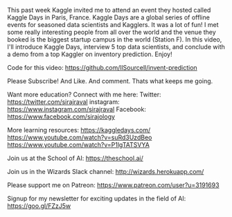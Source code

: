 This past week Kaggle invited me to attend an event they hosted called Kaggle Days in Paris, France. Kaggle Days are a global series of offline events for seasoned data scientists and Kagglers. It was a lot of fun! I met some really interesting people from all over the world and the venue they booked is the biggest startup campus in the world (Station F). In this video, I'll introduce Kaggle Days, interview 5 top data scientists, and conclude with a demo from a top Kaggler on inventory prediction. Enjoy! 

Code for this video: 
https://github.com/llSourcell/invent-prediction

Please Subscribe! And Like. And comment. Thats what keeps me going.

Want more education? Connect with me here:
Twitter: https://twitter.com/sirajraval
instagram: https://www.instagram.com/sirajraval
Facebook: https://www.facebook.com/sirajology

More learning resources:
https://kaggledays.com/
https://www.youtube.com/watch?v=suRd3UzdBeo
https://www.youtube.com/watch?v=P1lgTATSVYA

Join us at the School of AI:
https://theschool.ai/

Join us in the Wizards Slack channel:
http://wizards.herokuapp.com/

Please support me on Patreon:
https://www.patreon.com/user?u=3191693

Signup for my newsletter for exciting updates in the field of AI:
https://goo.gl/FZzJ5w